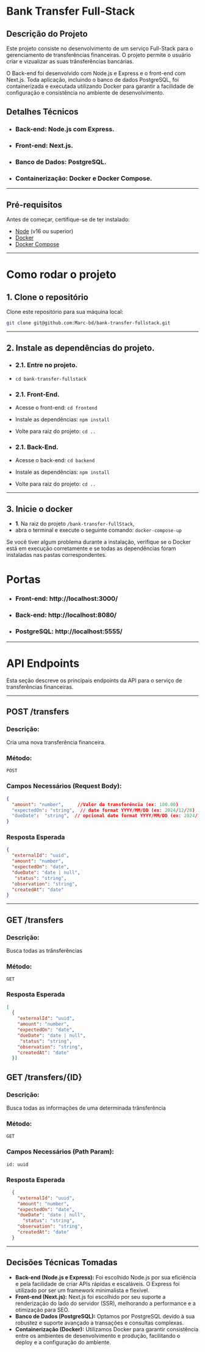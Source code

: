 # Bank Transfer Full-Stack

## Descrição do Projeto

 Este projeto consiste no desenvolvimento de um serviço Full-Stack para o gerenciamento de
transferências financeiras. O projeto permite o usuário criar e
vizualizar as suas trânsferências bancárias.

 O Back-end foi desenvolvido com Node.js e Express e o front-end com Next.js. Toda aplicação,
incluindo o banco de dados PostgreSQL, foi containerizada e executada utilizando Docker para
garantir a facilidade de configuração e consistência no ambiente de desenvolvimento.

## Detalhes Técnicos

- ### **Back-end:** Node.js com Express.
- ### **Front-end:** Next.js.
- ### **Banco de Dados:** PostgreSQL.
- ### **Containerização:** Docker e Docker Compose.

---

## **Pré-requisitos**

Antes de começar, certifique-se de ter instalado:
- [Node](https://nodejs.org/en/download) (v16 ou superior)
- [Docker](https://www.docker.com/get-started)
- [Docker Compose](https://docs.docker.com/compose/install/)

---

# Como rodar o projeto

## **1. Clone o repositório**

Clone este repositório para sua máquina local:

```bash
git clone git@github.com:Marc-bd/bank-transfer-fullstack.git

```
---
## **2. Instale as dependências do projeto.**

- ### **2.1. Entre no projeto.**
- ```cd bank-transfer-fullstack ```

- ### **2.1. Front-End.**
- Acesse o front-end:
  ``` cd frontend ```
- Instale as dependências:
  ```npm install ```
- Volte para raiz do projeto: ```cd ..```

- ### **2.1. Back-End.**
- Acesse o back-end:
  ``` cd backend ```
- Instale as dependências:
  ```npm install ```
- Volte para raiz do projeto: ```cd ..```
---
## **3. Inicie o docker**

- **1**. Na raiz do projeto ```/bank-transfer-fullStack```,
- abra o terminal e execute o seguinte
  comando: ``` docker-compose-up ```

Se você tiver algum problema durante a instalação, verifique se o Docker está em execução
corretamente e se todas as dependências foram instaladas nas pastas correspondentes.

# Portas

* ### Front-end: http://localhost:3000/
* ### Back-end: http://localhost:8080/
* ### PostgreSQL: http://localhost:5555/

---

# API Endpoints

Esta seção descreve os principais endpoints da API para o serviço de transferências financeiras.

---

## **POST /transfers**

### **Descrição:**
Cria uma nova transferência financeira.

### **Método:**
`POST`

### **Campos Necessários (Request Body):**

```json lines
{
  "amount": "number",     //Valor da transferência (ex: 100.00)
  "expectedOn": "string",  // date format YYYY/MM/DD (ex: 2024/12/28)
  "dueDate":  "string",  // opcional date format YYYY/MM/DD (ex: 2024/12/28)
}
```
### **Resposta Esperada**
```json 
{
  "externalId": "uuid",
  "amount": "number",
  "expectedOn": "date",
  "dueDate": "date | null",
   "status": "string",
  "observation": "string",
  "createdAt": "date"
}
```
---

## **GET /transfers**

### **Descrição:**
Busca todas as trânsferências

### **Método:**
`GET`


### **Resposta Esperada**
```json 
[
  {
    "externalId": "uuid",
    "amount": "number",
    "expectedOn": "date",
    "dueDate": "date | null",
     "status": "string",
    "observation": "string",
    "createdAt": "date"
  }]
```

## **GET /transfers/{ID}**

### **Descrição:**
Busca todas as informações de uma determinada trânsferência

### **Método:**
`GET`

### **Campos Necessários (Path Param):**

```
id: uuid        
```

### **Resposta Esperada**
```json
  {
    "externalId": "uuid",
    "amount": "number",
    "expectedOn": "date",
    "dueDate": "date | null",
      "status": "string",
    "observation": "string",
    "createdAt": "date"
  }
```
---

## Decisões Técnicas Tomadas

- **Back-end (Node.js e Express):** Foi escolhido Node.js por sua eficiência e pela facilidade de criar APIs rápidas e escaláveis. O Express foi utilizado por ser um framework minimalista e flexível.
- **Front-end (Next.js):** Next.js foi escolhido por seu suporte a renderização do lado do servidor (SSR), melhorando a performance e a otimização para SEO.
- **Banco de Dados (PostgreSQL):** Optamos por PostgreSQL devido à sua robustez e suporte avançado a transações e consultas complexas.
- **Containerização (Docker):** Utilizamos Docker para garantir consistência entre os ambientes de desenvolvimento e produção, facilitando o deploy e a configuração do ambiente.

